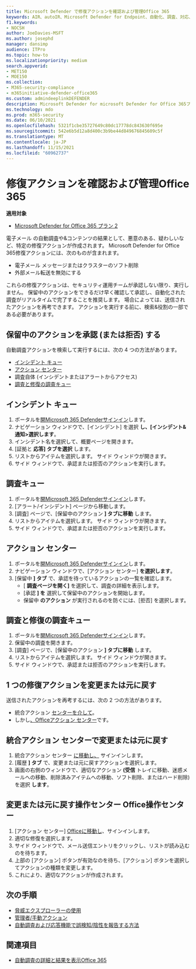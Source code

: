 ```yaml
---
title: Microsoft Defender で修復アクションを確認および管理Office 365
keywords: AIR、autoIR、Microsoft Defender for Endpoint、自動化、調査、対応、修復、脅威、高度、脅威、保護
f1.keywords:
- NOCSH
author: JoeDavies-MSFT
ms.author: josephd
manager: dansimp
audience: ITPro
ms.topic: how-to
ms.localizationpriority: medium
search.appverid:
- MET150
- MOE150
ms.collection:
- M365-security-compliance
- m365initiative-defender-office365
ms.custom: admindeeplinkDEFENDER
description: Microsoft Defender for microsoft Defender for Office 365プラン 2 の自動調査および応答機能の修復アクションについて説明します。
ms.technology: mdo
ms.prod: m365-security
ms.date: 06/10/2021
ms.openlocfilehash: 5321f1cbe35727649c80dc17778dc843630f695e
ms.sourcegitcommit: 542e6b5d12a8d400c3b9be44d849676845609c5f
ms.translationtype: MT
ms.contentlocale: ja-JP
ms.lasthandoff: 11/15/2021
ms.locfileid: "60962737"
---
```

# <a name="review-and-manage-remediation-actions-in-office-365"></a>修復アクションを確認および管理Office 365

**適用対象**
- [Microsoft Defender for Office 365 プラン 2](defender-for-office-365.md)

電子メール の自動調査や&コンテンツの結果として、悪意のある、疑わしいなど、特定の修復アクションが作成されます。 Microsoft Defender for Office 365修復アクションには、次のものが含まれます。

- 電子メール メッセージまたはクラスターのソフト削除
- 外部メール転送を無効にする

これらの修復アクションは、セキュリティ運用チームが承認しない限り、実行しません。 保留中のアクションをできるだけ早く確認して承認し、自動化された調査がリアルタイムで完了することを推奨します。 場合によっては、送信されたアクションを再考できます。  アクションを実行する前に、検索&役割の一部である必要があります。

## <a name="approve-or-reject-pending-actions"></a>保留中のアクションを承認 (または拒否) する
自動調査アクションを検索して実行するには、次の 4 つの方法があります。

- [インシデント キュー](https://security.microsoft.com/incidents)
- [アクション センター](https://security.microsoft.com/action-center/pending)
- 調査自体 (インシデントまたはアラートからアクセス)
- [調査と修復の調査キュー](https://security.microsoft.com/airinvestigation)

## <a name="incident-queue"></a>インシデント キュー

1. ポータルを<a href="https://go.microsoft.com/fwlink/p/?linkid=2077139" target="_blank">開Microsoft 365 Defenderサインイン</a>します。
2. ナビゲーション ウィンドウで、[インシデント] を選択 **し、[インシデント&通知>選択します**。
3. インシデント名を選択して、概要ページを開きます。
4. [証拠と **応答] タブを選択** します。
5. リストからアイテムを選択します。 サイド ウィンドウが開きます。
6. サイド ウィンドウで、承認または拒否のアクションを実行します。

## <a name="investigation-queue"></a>調査キュー

1. ポータルを<a href="https://go.microsoft.com/fwlink/p/?linkid=2077139" target="_blank">開Microsoft 365 Defenderサインイン</a>します。
2. [アラート/インシデント] ページから移動します。
3. [調査] ページで、[保留中のアクション **] タブに移動** します。
4. リストからアイテムを選択します。 サイド ウィンドウが開きます。
5. サイド ウィンドウで、承認または拒否のアクションを実行します。

## <a name="action-center"></a>アクション センター

1. ポータルを<a href="https://go.microsoft.com/fwlink/p/?linkid=2077139" target="_blank">開Microsoft 365 Defenderサインイン</a>します。
2. ナビゲーション ウィンドウで、[アクション センター] **を選択します**。
3. [保留中 **] タブ** で、承認を待っているアクションの一覧を確認します。
   - [ **調査ページを開く]** を選択して、調査の詳細を表示します。
   - [承認 **] を** 選択して保留中のアクションを開始します。
   - 保留中 **のアクション** が実行されるのを防ぐには、[拒否] を選択します。

## <a name="investigation-and-remediation-investigations-queue"></a>調査と修復の調査キュー

1. ポータルを<a href="https://go.microsoft.com/fwlink/p/?linkid=2077139" target="_blank">開Microsoft 365 Defenderサインイン</a>します。
2. 保留中の調査を開きます。
3. [調査] ページで、[保留中のアクション **] タブに移動** します。
4. リストからアイテムを選択します。 サイド ウィンドウが開きます。
5. サイド ウィンドウで、承認または拒否のアクションを実行します。

## <a name="change-or-undo-one-remediation-action"></a>1 つの修復アクションを変更または元に戻す

送信されたアクションを再考するには、次の 2 つの方法があります。

- 統合アクション [センターを介して](https://security.microsoft.com/action-center)。
- しかし[、Officeアクション センター](https://security.microsoft.com/threatincidents)です。

## <a name="change-or-undo-through-the-unified-action-center"></a>統合アクション センターで変更または元に戻す

1. 統合アクション センター [に移動し、](https://security.microsoft.com/action-center) サインインします。
2. [履歴 **] タブ** で、変更または元に戻すアクションを選択します。
3. 画面の右側のウィンドウで、適切なアクション **(受信** トレイに移動、迷惑メールへの移動、削除済みアイテムへの移動、ソフト削除、またはハード削除) を選択 **します**。

## <a name="change-or-undo-through-the-office-action-center"></a>変更または元に戻す操作センター Office操作センター

1. [アクション センター] [Officeに移動し](https://security.microsoft.com/threatincidents)、サインインします。
2. 適切な修復を選択します。
3. サイド ウィンドウで、メール送信エントリをクリックし、リストが読み込むのを待ちます。
4. 上部の [アクション] ボタンが有効なのを待ち、[アクション] ボタンを選択してアクションの種類を変更します。
5. これにより、適切なアクションが作成されます。

## <a name="next-steps"></a>次の手順

- [脅威エクスプローラーの使用](threat-explorer.md)
- [管理者/手動アクション](remediate-malicious-email-delivered-office-365.md)
- [自動調査および応答機能で誤検知/陰性を報告する方法](air-report-false-positives-negatives.md)

## <a name="see-also"></a>関連項目

- [自動調査の詳細と結果を表示Office 365](air-view-investigation-results.md)
